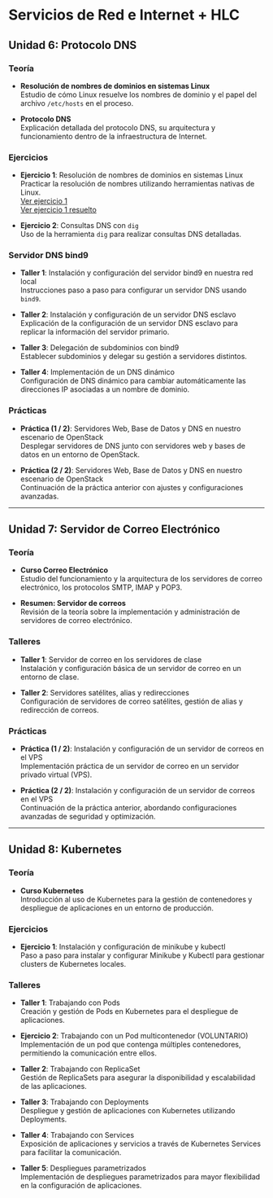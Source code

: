 # **Servicios de Red e Internet + HLC**

## **Unidad 6: Protocolo DNS**

### **Teoría**
- **Resolución de nombres de dominios en sistemas Linux**  
  Estudio de cómo Linux resuelve los nombres de dominio y el papel del archivo `/etc/hosts` en el proceso.
  
- **Protocolo DNS**  
  Explicación detallada del protocolo DNS, su arquitectura y funcionamiento dentro de la infraestructura de Internet.

### **Ejercicios**
- **Ejercicio 1**: Resolución de nombres de dominios en sistemas Linux  
  Practicar la resolución de nombres utilizando herramientas nativas de Linux.  
  [Ver ejercicio 1](./Unidad-6:Protocolo-DNS/enunciados/e_ejercicio1.md)  
  [Ver ejercicio 1 resuelto](./Unidad-6:Protocolo-DNS/enunciados_resueltos/s_taller1.txt)

- **Ejercicio 2**: Consultas DNS con `dig`  
  Uso de la herramienta `dig` para realizar consultas DNS detalladas.

### **Servidor DNS bind9**
- **Taller 1**: Instalación y configuración del servidor bind9 en nuestra red local  
  Instrucciones paso a paso para configurar un servidor DNS usando `bind9`.
  
- **Taller 2**: Instalación y configuración de un servidor DNS esclavo  
  Explicación de la configuración de un servidor DNS esclavo para replicar la información del servidor primario.

- **Taller 3**: Delegación de subdominios con bind9  
  Establecer subdominios y delegar su gestión a servidores distintos.

- **Taller 4**: Implementación de un DNS dinámico  
  Configuración de DNS dinámico para cambiar automáticamente las direcciones IP asociadas a un nombre de dominio.

### **Prácticas**
- **Práctica (1 / 2)**: Servidores Web, Base de Datos y DNS en nuestro escenario de OpenStack  
  Desplegar servidores de DNS junto con servidores web y bases de datos en un entorno de OpenStack.

- **Práctica (2 / 2)**: Servidores Web, Base de Datos y DNS en nuestro escenario de OpenStack  
  Continuación de la práctica anterior con ajustes y configuraciones avanzadas.

---

## **Unidad 7: Servidor de Correo Electrónico**

### **Teoría**
- **Curso Correo Electrónico**  
  Estudio del funcionamiento y la arquitectura de los servidores de correo electrónico, los protocolos SMTP, IMAP y POP3.

- **Resumen: Servidor de correos**  
  Revisión de la teoría sobre la implementación y administración de servidores de correo electrónico.

### **Talleres**
- **Taller 1**: Servidor de correo en los servidores de clase  
  Instalación y configuración básica de un servidor de correo en un entorno de clase.

- **Taller 2**: Servidores satélites, alias y redirecciones  
  Configuración de servidores de correo satélites, gestión de alias y redirección de correos.

### **Prácticas**
- **Práctica (1 / 2)**: Instalación y configuración de un servidor de correos en el VPS  
  Implementación práctica de un servidor de correo en un servidor privado virtual (VPS).

- **Práctica (2 / 2)**: Instalación y configuración de un servidor de correos en el VPS  
  Continuación de la práctica anterior, abordando configuraciones avanzadas de seguridad y optimización.

---

## **Unidad 8: Kubernetes**

### **Teoría**
- **Curso Kubernetes**  
  Introducción al uso de Kubernetes para la gestión de contenedores y despliegue de aplicaciones en un entorno de producción.

### **Ejercicios**
- **Ejercicio 1**: Instalación y configuración de minikube y kubectl  
  Paso a paso para instalar y configurar Minikube y Kubectl para gestionar clusters de Kubernetes locales.

### **Talleres**
- **Taller 1**: Trabajando con Pods  
  Creación y gestión de Pods en Kubernetes para el despliegue de aplicaciones.

- **Ejercicio 2**: Trabajando con un Pod multicontenedor (VOLUNTARIO)  
  Implementación de un pod que contenga múltiples contenedores, permitiendo la comunicación entre ellos.

- **Taller 2**: Trabajando con ReplicaSet  
  Gestión de ReplicaSets para asegurar la disponibilidad y escalabilidad de las aplicaciones.

- **Taller 3**: Trabajando con Deployments  
  Despliegue y gestión de aplicaciones con Kubernetes utilizando Deployments.

- **Taller 4**: Trabajando con Services  
  Exposición de aplicaciones y servicios a través de Kubernetes Services para facilitar la comunicación.

- **Taller 5**: Despliegues parametrizados  
  Implementación de despliegues parametrizados para mayor flexibilidad en la configuración de aplicaciones.

